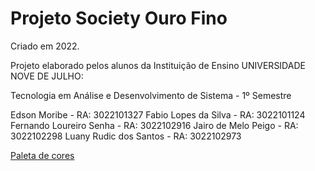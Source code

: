 # Projeto Society Ouro Fino

Criado em 2022.

Projeto elaborado pelos alunos da Instituição de Ensino UNIVERSIDADE NOVE DE JULHO:

Tecnologia em Análise e Desenvolvimento de Sistema - 1º Semestre 

Edson Moribe - RA: 3022101327
Fabio Lopes da Silva - RA: 3022101124
Fernando Loureiro Senha - RA: 3022102916
Jairo de Melo Peigo - RA: 3022102298
Luany Rudic dos Santos - RA: 3022102973

[Paleta de cores](https://coolors.co/palette/dad7cd-a3b18a-588157-3a5a40-344e41)